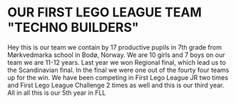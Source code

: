 # OUR FIRST LEGO LEAGUE TEAM "TECHNO BUILDERS" 
Hey this is our team we contain by 17 productive pupils in 7th grade from Mørkvedmarka school in Bodø, Norway. 
We are 10 girls and 7 boys on our team we are 11-12 years.
Last year we won Regional final, which lead us to the Scandinavian final.
In the final we were one out of the fourty four teams up for the win.
We have been competing in First Lego League JR two times and First Lego League Challenge 2 times as well and this is our third year. All in all this is our 5th year in FLL


